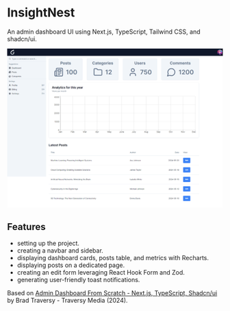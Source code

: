 # InsightNest

An admin dashboard UI using Next.js, TypeScript, Tailwind CSS, and shadcn/ui.

<p align="center">
    <img src="screenshot.png" alt="InsightNest Dashboard Screenshot">
</p>

## Features

- setting up the project.
- creating a navbar and sidebar.
- displaying dashboard cards, posts table, and metrics with Recharts.
- displaying posts on a dedicated page.
- creating an edit form leveraging React Hook Form and Zod.
- generating user-friendly toast notifications.

Based on [Admin Dashboard From Scratch - Next.js, TypeScript, Shadcn/ui](https://www.youtube.com/watch?v=hhudoSMM0yU) by Brad Traversy - Traversy Media (2024).
